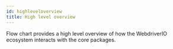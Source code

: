```yaml
---
id: highleveloverview
title: High level overview
---
```


Flow chart provides a high level overview of how the WebdriverIO ecosystem interacts with the core packages.

<CreateFlowcharts id='highleveloverview' />
